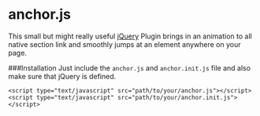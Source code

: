 anchor.js
======

This small but might really useful [jQuery](http://www.jquery.com) Plugin brings in an animation to all native section link and smoothly jumps at an element anywhere on your page.

###Installation
Just include the `anchor.js` and `anchor.init.js` file and also make sure that jQuery is defined.

```
<script type="text/javascript" src="path/to/your/anchor.js"></script>
<script type="text/javascript" src="path/to/your/anchor.init.js"></script>
```
